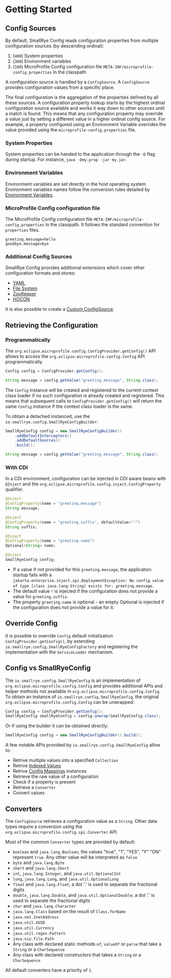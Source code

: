 # Getting Started

## Config Sources

By default, SmallRye Config reads configuration properties from multiple configuration sources (by descending ordinal):

1. (`400`) System properties
2. (`300`) Environment variables
3. (`100`) MicroProfile Config configuration file `META-INF/microprofile-config.properties` in the classpath

A configuration source is handled by a `ConfigSource`. A `ConfigSource` provides configuration values from a specific
place.  

The final configuration is the aggregation of the properties defined by all these sources. A configuration property 
lookup starts by the highest ordinal configuration source available and works it way down to other sources until a 
match is found. This means that any configuration property may override a value just by setting a different value in a 
higher ordinal config source. For example, a property configured using an Environment Variable overrides the value 
provided using the `microprofile-config.properties` file.

### System Properties

System properties can be handed to the application through the `-D` flag during startup. For instance, 
`java -Dmy.prop -jar my.jar`.

### Environment Variables

Environment variables are set directly in the host operating system. Environment variables names follow the conversion 
rules detailed by [Environment Variables](environment-variables.md).
 
### MicroProfile Config configuration file

The MicroProfile Config configuration file `META-INF/microprofile-config.properties` in the classpath. It follows the 
standard convention for `properties` files.

```properties
greeting.message=hello
goodbye.message=bye
```

### Additional Config Sources

SmallRye Config provides additional extensions which cover other configuration formats and stores:

- [YAML](../config-sources/yaml.md)
- [File System](../config-sources/filesystem.md)
- [ZooKeeper](../config-sources/zookeeper.md)
- [HOCON](../config-sources/hocon.md)

It is also possible to create a [Custom ConfigSource](../config-sources/custom.md).

## Retrieving the Configuration

### Programmatically

The `org.eclipse.microprofile.config.ConfigProvider.getConfig()` API allows to access the 
`org.eclipse.microprofile.config.Config` API programmatically.

```java
Config config = ConfigProvider.getConfig();

String message = config.getValue("greeting.message", String.class);
```

The `Config` instance will be created and registered to the current context class loader if no such configuration is 
already created and registered. This means that subsequent calls to `ConfigProvider.getConfig()` will return the same 
`Config` instance if the context class loader is the same.

To obtain a detached instanced, use the `io.smallrye.config.SmallRyeConfigBuilder`:

```java
SmallRyeConfig config = new SmallRyeConfigBuilder()
    .addDefaultInterceptors()
    .addDefaultSources()
    .build();

String message = config.getValue("greeting.message", String.class);
```

### With CDI

In a CDI environment, configuration can be injected in CDI aware beans with `@Inject` and 
the `org.eclipse.microprofile.config.inject.ConfigProperty` qualifier.

```java
@Inject
@ConfigProperty(name = "greeting.message") 
String message;

@Inject
@ConfigProperty(name = "greeting.suffix", defaultValue="!") 
String suffix;

@Inject
@ConfigProperty(name = "greeting.name")
Optional<String> name; 

@Inject
SmallRyeConfig config;
```

- If a value if not provided for this `greeting.message`, the application startup fails with a 
`jakarta.enterprise.inject.spi.DeploymentException: No config value of type [class java.lang.String] exists for: greeting.message`.
- The default value `!` is injected if the configuration does not provide a value for `greeting.suffix`.
- The property `greeting.name` is optional - an empty Optional is injected if the configuration does not provide a 
value for it.

## Override Config

It is possible to override `Config` default initialization `ConfigProvider.getConfig()`, by extending 
`io.smallrye.config.SmallRyeConfigFactory` and registering the implementation with the `ServiceLoader` mechanism.  

## Config vs SmallRyeConfig

The `io.smallrye.config.SmallRyeConfig` is an implementation of `org.eclipse.microprofile.config.Config` and provides 
additional APIs and helper methods not available in `org.eclipse.microprofile.config.Config`. To obtain an instance of 
`io.smallrye.config.SmallRyeConfig`, the original `org.eclipse.microprofile.config.Config` can be unwrapped:

```java
Config config = ConfigProvider.getConfig();
SmallRyeConfig smallRyeConfig = config.unwrap(SmallRyeConfig.class);
```

Or if using the builder it can be obtained directly:

```java
SmallRyeConfig config = new SmallRyeConfigBuilder().build();
```

A few notable APIs provided by `io.smallrye.config.SmallRyeConfig` allow to:

- Retrive multiple values into a specified `Collection`
- Retrive [Indexed Values](indexed-properties.md)
- Retrive [Config Mappings](mappings.md) instances
- Retrieve the raw value of a configuration
- Check if a property is present
- Retrieve a `Converter`
- Convert values

## Converters

The `ConfigSource` retrieves a configuration value as a `String`. Other data types require a conversion using the 
`org.eclipse.microprofile.config.spi.Converter` API.

Most of the common `Converter` types are provided by default:

* `boolean` and `java.lang.Boolean`; the values "true", "1", "YES", "Y" "ON" represent `true`. Any other value will be 
interpreted as `false`
* `byte` and `java.lang.Byte`
* `short` and `java.lang.Short`
* `int`, `java.lang.Integer`, and `java.util.OptionalInt`
* `long`, `java.lang.Long`, and `java.util.OptionalLong`
* `float` and `java.lang.Float`; a dot '.' is used to separate the fractional digits
* `double`, `java.lang.Double`, and `java.util.OptionalDouble`; a dot '.' is used to separate the fractional digits
* `char` and `java.lang.Character`
* `java.lang.Class` based on the result of `Class.forName`
* `java.net.InetAddress`
* `java.util.UUID`
* `java.util.Currency`
* `java.util.regex.Pattern`
* `java.nio.file.Path`
* Any class with declared static methods `of`, `valueOf` or `parse` that take a `String` or a `CharSequence`
* Any class with declared constructors that takes a `String` or a `CharSequence` 

All default converters have a priority of `1`.
